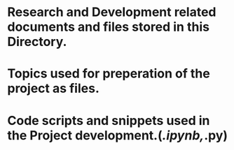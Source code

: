 # Research and Development related documents and files stored in this Directory.
# Topics used for preperation of the project as files.
# Code scripts and snippets used in the Project development.(*.ipynb,*.py)